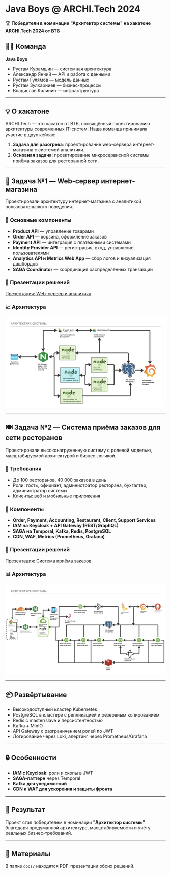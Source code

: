 # Java Boys @ ARCHI.Tech 2024

🏆 **Победители в номинации "Архитектор системы" на хакатоне ARCHI.Tech 2024 от ВТБ**

## 🧑‍💻 Команда

**Java Boys**
- Рустам Курамшин — системная архитектура
- Александр Янчий — API и работа с данными
- Рустам Гулямов — модель данных
- Рустам Зулкарниев — бизнес-процессы
- Владислав Калинин — инфраструктура

---

## 💡 О хакатоне

ARCHI.Tech — это хакатон от ВТБ, посвящённый проектированию архитектуры современных IT-систем. Наша команда принимала участие в двух кейсах:

1. **Задача для разогрева**: проектирование web-сервера интернет-магазина с системой аналитики.
2. **Основная задача**: проектирование микросервисной системы приёма заказов для ресторанной сети.

---

## 🧩 Задача №1 — Web-сервер интернет-магазина

Проектировали архитектуру интернет-магазина с аналитикой пользовательского поведения.

### 🧱 Основные компоненты
- **Product API** — управление товарами
- **Order API** — корзина, оформление заказов
- **Payment API** — интеграция с платёжными системами
- **Identity Provider API** — регистрация, вход, управление пользователями
- **Analytics API и Metrics Web App** — сбор логов и визуализация дашбордов
- **SAGA Coordinator** — координация распределённых транзакций

### 📄 Презентации решений
[Презентация: Web-сервер и аналитика](./docs/Java-Boys-Задача-WEB-сервер.pdf)

### 📈 Архитектура
![Архитектура задачи "Web-сервер"](./images/web-server-architecture.png)

---

## 🍽️ Задача №2 — Система приёма заказов для сети ресторанов

Проектировали высоконагруженную систему с ролевой моделью, масштабируемой архитектурой и бизнес-логикой.

### 🧾 Требования
- До 100 ресторанов, 40 000 заказов в день
- Роли: гость, официант, администратор ресторана, бухгалтер, администратор системы
- Клиенты: веб и мобильные приложения

### 🔧 Компоненты
- **Order, Payment, Accounting, Restaurant, Client, Support Services**
- **IAM на Keycloak + API Gateway (REST/GraphQL)**
- **SAGA на Temporal, Kafka, Redis, PostgreSQL**
- **CDN, WAF, Metrics (Prometheus, Grafana)**

### 📄 Презентации решений
[Презентация: Система приёма заказов](./docs/Java-Boys-Задача-Система-приема-заказов.pdf)

### 📊 Архитектура
![Архитектура задачи "Система приёма заказов"](./images/order-system-architecture.png)

---

## 📦 Развёртывание

- Высокодоступный кластер Kubernetes
- PostgreSQL в кластере с репликацией и резервным копированием
- Redis с master/slave и персистентностью
- Kafka + MinIO
- API Gateway с разграничением ролей по JWT
- Логирование через Loki, алертинг через Prometheus/Grafana

---

## 🔒 Особенности

- **IAM с Keycloak**: роли и скопы в JWT
- **SAGA-паттерн** через Temporal
- **Kafka для уведомлений**
- **CDN и WAF для ускорения и защиты фронта**

---

## 🏁 Результат

Проект стал победителем в номинации **"Архитектор системы"** благодаря продуманной архитектуре, масштабируемости и учёту реальных бизнес-требований.

---

## 📂 Материалы

В папке `docs/` находятся PDF-презентации обоих решений.

